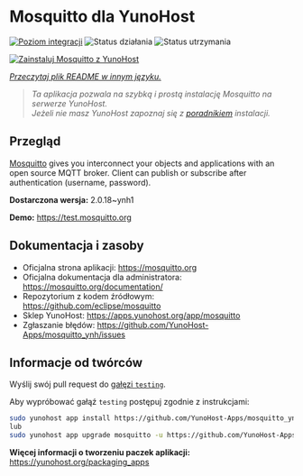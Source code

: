 <!--
To README zostało automatycznie wygenerowane przez <https://github.com/YunoHost/apps/tree/master/tools/readme_generator>
Nie powinno być ono edytowane ręcznie.
-->

# Mosquitto dla YunoHost

[![Poziom integracji](https://apps.yunohost.org/badge/integration/mosquitto)](https://ci-apps.yunohost.org/ci/apps/mosquitto/)
![Status działania](https://apps.yunohost.org/badge/state/mosquitto)
![Status utrzymania](https://apps.yunohost.org/badge/maintained/mosquitto)

[![Zainstaluj Mosquitto z YunoHost](https://install-app.yunohost.org/install-with-yunohost.svg)](https://install-app.yunohost.org/?app=mosquitto)

*[Przeczytaj plik README w innym języku.](./ALL_README.md)*

> *Ta aplikacja pozwala na szybką i prostą instalację Mosquitto na serwerze YunoHost.*  
> *Jeżeli nie masz YunoHost zapoznaj się z [poradnikiem](https://yunohost.org/install) instalacji.*

## Przegląd

[Mosquitto](https://mosquitto.org/) gives you interconnect your objects and applications with an open source MQTT broker. Client can publish or subscribe after authentication (username, password).


**Dostarczona wersja:** 2.0.18~ynh1

**Demo:** <https://test.mosquitto.org>
## Dokumentacja i zasoby

- Oficjalna strona aplikacji: <https://mosquitto.org>
- Oficjalna dokumentacja dla administratora: <https://mosquitto.org/documentation/>
- Repozytorium z kodem źródłowym: <https://github.com/eclipse/mosquitto>
- Sklep YunoHost: <https://apps.yunohost.org/app/mosquitto>
- Zgłaszanie błędów: <https://github.com/YunoHost-Apps/mosquitto_ynh/issues>

## Informacje od twórców

Wyślij swój pull request do [gałęzi `testing`](https://github.com/YunoHost-Apps/mosquitto_ynh/tree/testing).

Aby wypróbować gałąź `testing` postępuj zgodnie z instrukcjami:

```bash
sudo yunohost app install https://github.com/YunoHost-Apps/mosquitto_ynh/tree/testing --debug
lub
sudo yunohost app upgrade mosquitto -u https://github.com/YunoHost-Apps/mosquitto_ynh/tree/testing --debug
```

**Więcej informacji o tworzeniu paczek aplikacji:** <https://yunohost.org/packaging_apps>

